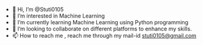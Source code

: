 - 👋 Hi, I’m @Stuti0105
- 👀 I’m interested in Machine Learning
- 🌱 I’m currently learning Machine Learning using Python programming
- 💞️ I’m looking to collaborate on different platforms to enhance my skills.
- 📫 How to reach me , reach me through my mail-id stuti0105@gmail.com

<!---
Stuti0105/Stuti0105 is a ✨ special ✨ repository because its `README.md` (this file) appears on your GitHub profile.
You can click the Preview link to take a look at your changes.
--->
